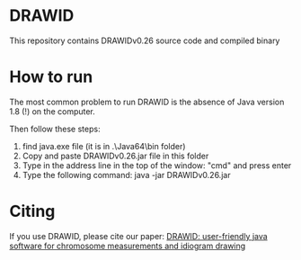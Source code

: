 # DRAWID
This repository contains DRAWIDv0.26 source code and compiled binary

# How to run
The most common problem to run DRAWID is the absence of  Java version 1.8 (!) on the computer.

Then follow these steps:

1. find java.exe file (it is in  .\Java64\bin folder)
2. Copy and paste DRAWIDv0.26.jar file in this folder
2. Type in the address line in the top of the window: "cmd" and press enter
3. Type the following command: java -jar  DRAWIDv0.26.jar 

# Citing
If you use DRAWID, please cite our paper: [DRAWID: user-friendly java software for chromosome measurements and idiogram drawing](https://www.ncbi.nlm.nih.gov/pmc/articles/PMC5740402/)
